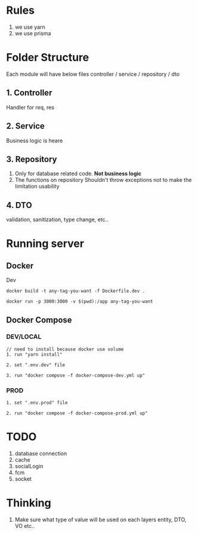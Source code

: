 # Rules
1. we use yarn
2. we use prisma

# Folder Structure
Each module will have below files
controller / service / repository / dto

## 1. Controller
Handler for req, res

## 2. Service
Business logic is heare

## 3. Repository
1. Only for database related code. **Not business logic**
2. The functions on repository Shouldn't throw exceptions not to make the limitation usability

## 4. DTO
validation, sanitization, type change, etc..

# Running server
## Docker
Dev
```
docker build -t any-tag-you-want -f Dockerfile.dev . 

docker run -p 3000:3000 -v $(pwd):/app any-tag-you-want
```

## Docker Compose
### DEV/LOCAL
```
// need to install because docker use volume
1. run "yarn install"

2. set ".env.dev" file

3. run "docker compose -f docker-compose-dev.yml up"
```

### PROD
```
1. set ".env.prod" file

2. run "docker compose -f docker-compose-prod.yml up"
```

# TODO
1. database connection
2. cache
3. socialLogin
4. fcm
5. socket


# Thinking
1. Make sure what type of value will be used on each layers
entity, DTO, VO etc..